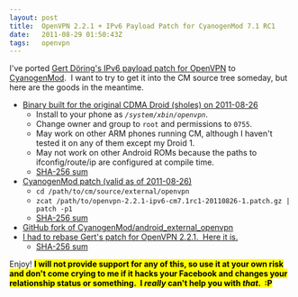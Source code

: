 ```yaml
--- 
layout: post
title:  OpenVPN 2.2.1 + IPv6 Payload Patch for CyanogenMod 7.1 RC1
date:   2011-08-29 01:50:43Z
tags:   openvpn
---
```


I've ported [Gert Döring's IPv6 payload patch for OpenVPN](http://www.greenie.net/ipv6/openvpn.html)
to [CyanogenMod](http://www.cyanogenmod.com/).  I want to try to get it into the
CM source tree someday, but here are the goods in the meantime.

* [Binary built for the original CDMA Droid (sholes) on 2011-08-26](http://uploads.srwz.us/openvpn-2.2.1-ipv6-cm7.1rc1-sholes-20110826)
  * Install to your phone as _<code>/system/xbin/openvpn</code>_.
  * Change owner and group to <code>root</code> and permissions to <code>0755</code>.
  * May work on other ARM phones running CM, although I haven't tested it on any of
    them except my Droid 1.
  * May not work on other Android ROMs because the paths to ifconfig/route/ip are
    configured at compile time.
  * [SHA-256 sum](http://uploads.srwz.us/openvpn-2.2.1-ipv6-cm7.1rc1-sholes-20110826.sha256sum)
* [CyanogenMod patch (valid as of 2011-08-26)](http://uploads.srwz.us/openvpn-2.2.1-ipv6-cm7.1rc1-20110826-1.patch.gz)
  * `cd /path/to/cm/source/external/openvpn`
  * `zcat /path/to/openvpn-2.2.1-ipv6-cm7.1rc1-20110826-1.patch.gz | patch -p1`
  * [SHA-256 sum](http://uploads.srwz.us/openvpn-2.2.1-ipv6-cm7.1rc1-20110826-1.patch.gz.sha256sum)
* [GitHub fork of CyanogenMod/android_external_openvpn](https://github.com/scottywz/android_external_openvpn_ipv6)
* [I had to rebase Gert's patch for OpenVPN 2.2.1.  Here it is.](http://uploads.srwz.us/openvpn-2.2.1-ipv6-20110825-1.patch.gz)
  * [SHA-256 sum](http://uploads.srwz.us/openvpn-2.2.1-ipv6-20110825-1.patch.gz.sha256sum)

Enjoy!
<span style="background-color: #ff0; color: #000;">
 <strong>
  I will not provide support for any of this, so use it at your own risk and
  don't come crying to me if it hacks your Facebook and changes your relationship
  status or something.  I <em>really</em> can't help you with <em>that</em>.  :P
 </strong>
</span>
